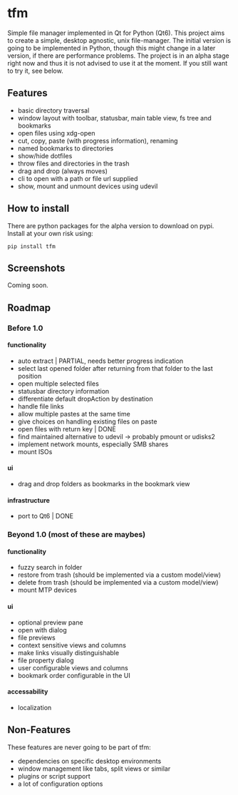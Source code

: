 # tfm
Simple file manager implemented in Qt for Python (Qt6). This project aims to create a simple, desktop agnostic, unix file-manager.
The initial version is going to be implemented in Python, though this might change in a later version, if there are performance problems.
The project is in an alpha stage right now and thus it is not advised to use it at the moment.
If you still want to try it, see below.

## Features
* basic directory traversal
* window layout with toolbar, statusbar, main table view, fs tree and bookmarks
* open files using xdg-open
* cut, copy, paste (with progress information), renaming
* named bookmarks to directories
* show/hide dotfiles
* throw files and directories in the trash
* drag and drop (always moves)
* cli to open with a path or file url supplied
* show, mount and unmount devices using udevil

## How to install
There are python packages for the alpha version to download on pypi. Install at your own risk using:
```
pip install tfm
```

## Screenshots
Coming soon.

## Roadmap

### Before 1.0
#### functionality
* auto extract | PARTIAL, needs better progress indication
* select last opened folder after returning from that folder to the last position
* open multiple selected files
* statusbar directory information
* differentiate default dropAction by destination
* handle file links
* allow multiple pastes at the same time
* give choices on handling existing files on paste
* open files with return key | DONE
* find maintained alternative to udevil -> probably pmount or udisks2
* implement network mounts, especially SMB shares
* mount ISOs
#### ui
* drag and drop folders as bookmarks in the bookmark view
#### infrastructure
* port to Qt6 | DONE

### Beyond 1.0 (most of these are maybes)
#### functionality
* fuzzy search in folder
* restore from trash (should be implemented via a custom model/view)
* delete from trash (should be implemented via a custom model/view)
* mount MTP devices
#### ui
* optional preview pane
* open with dialog
* file previews
* context sensitive views and columns
* make links visually distinguishable
* file property dialog
* user configurable views and columns
* bookmark order configurable in the UI
#### accessability
* localization

## Non-Features
These features are never going to be part of tfm:

* dependencies on specific desktop environments
* window management like tabs, split views or similar
* plugins or script support
* a lot of configuration options
